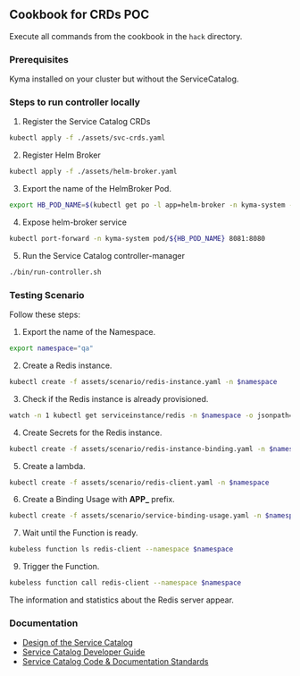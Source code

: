 ## Cookbook for CRDs POC 

Execute all commands from the cookbook in the `hack` directory.

### Prerequisites

Kyma installed on your cluster but without the ServiceCatalog.

### Steps to run controller locally

1. Register the Service Catalog CRDs
```bash
kubectl apply -f ./assets/svc-crds.yaml
```

2. Register Helm Broker
```bash
kubectl apply -f ./assets/helm-broker.yaml
```

3. Export the name of the HelmBroker Pod.
```bash
export HB_POD_NAME=$(kubectl get po -l app=helm-broker -n kyma-system -o jsonpath='{ .items[*].metadata.name }')
```

4. Expose helm-broker service
```bash
kubectl port-forward -n kyma-system pod/${HB_POD_NAME} 8081:8080
```

5. Run the Service Catalog controller-manager
```bash
./bin/run-controller.sh
```

### Testing Scenario

Follow these steps:

1. Export the name of the Namespace.
```bash
export namespace="qa"
```
2. Create a Redis instance.
```bash
kubectl create -f assets/scenario/redis-instance.yaml -n $namespace
```
3. Check if the Redis instance is already provisioned.
```bash
watch -n 1 kubectl get serviceinstance/redis -n $namespace -o jsonpath='{ .status.conditions[0].reason }'
```
4. Create Secrets for the Redis instance.
```bash
kubectl create -f assets/scenario/redis-instance-binding.yaml -n $namespace
```
5. Create a lambda.
```bash
kubectl create -f assets/scenario/redis-client.yaml -n $namespace
```
6. Create a Binding Usage with **APP_** prefix.
```bash
kubectl create -f assets/scenario/service-binding-usage.yaml -n $namespace
```
7. Wait until the Function is ready.
```bash
kubeless function ls redis-client --namespace $namespace
```
9. Trigger the Function.
```bash
kubeless function call redis-client --namespace $namespace
```

The information and statistics about the Redis server appear.


### Documentation

- [Design of the Service Catalog](https://svc-cat.io/docs/design/)
- [Service Catalog Developer Guide](https://svc-cat.io/docs/devguide/)
- [Service Catalog Code & Documentation Standards](https://svc-cat.io/docs/code-standards/)